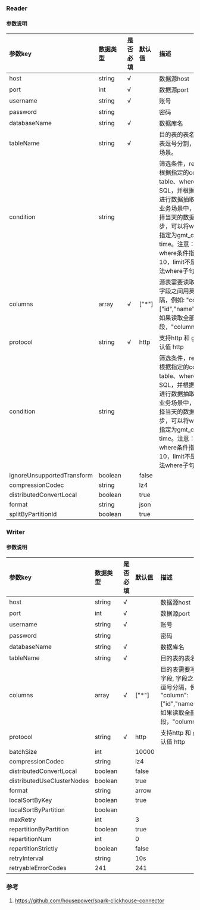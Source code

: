 ### Reader

#### 参数说明

| 参数key                      | 数据类型    | 是否必填 | 默认值   | 描述                                                                                                                                                               |
|:---------------------------|:--------|:-----|:------|:-----------------------------------------------------------------------------------------------------------------------------------------------------------------|
| host                       | string  | √    |       | 数据源host                                                                                                                                                          |
| port                       | int     | √    |       | 数据源port                                                                                                                                                          |
| username                   | string  | √    |       | 账号                                                                                                                                                               |
| password                   | string  |      |       | 密码                                                                                                                                                               |
| databaseName               | string  | √    |       | 数据库名                                                                                                                                                             |
| tableName                  | string  | √    |       | 目的表的表名称, 多个表逗号分割，适用分表场景。                                                                                                                                         |
| condition                  | string  |      |       | 筛选条件，reader插件根据指定的column、table、where条件拼接SQL，并根据这个SQL进行数据抽取。在实际业务场景中，往往会选择当天的数据进行同步，可以将where条件指定为gmt_create > time。注意：不可以将where条件指定为limit 10，limit不是SQL的合法where子句 |
| columns                    | array   | √    | ["*"] | 源表需要读取的字段, 字段之间用英文逗号分隔，例如: "column": ["id","name","age"]。如果读取全部字段，"column": ["*"]                                                                                |
| protocol                   | string  | √    | http  | 支持http 和 grpc，默认值 http                                                                                                                                           |
| condition                  | string    |          |       | 筛选条件，reader插件根据指定的column、table、where条件拼接SQL，并根据这个SQL进行数据抽取。在实际业务场景中，往往会选择当天的数据进行同步，可以将where条件指定为gmt_create > time。注意：不可以将where条件指定为limit 10，limit不是SQL的合法where子句       |
| ignoreUnsupportedTransform | boolean |      | false |                                                                                                                                                                  |
| compressionCodec           | string  |      | lz4   |                                                                                                                                                                  |
| distributedConvertLocal    | boolean |      | true  |                                                                                                                                                                  |
| format                     | string  |      | json  |                                                                                                                                                                  |
| splitByPartitionId         | boolean |      | true  |                                                                                                                                                                  |


### Writer

#### 参数说明

| 参数key                       | 数据类型    | 是否必填     | 默认值   | 描述                                                                                   |
|:----------------------------|:--------|:---------|:------|:-------------------------------------------------------------------------------------|
| host                        | string  | √        |       | 数据源host                                                                              |
| port                        | int     | √        |       | 数据源port                                                                              |
| username                    | string  | √        |       | 账号                                                                                   |
| password                    | string  |          |       | 密码                                                                                   |
| databaseName                | string  | √        |       | 数据库名                                                                                 |
| tableName                   | string  | √        |       | 目的表的表名称                                                                              |
| columns                     | array   | √        | ["*"] | 目的表需要写入数据的字段, 字段之间用英文逗号分隔，例如: "column": ["id","name","age"]。如果读取全部字段，"column": ["*"] |
| protocol                    | string  | √        | http  | 支持http 和 grpc，默认值 http                                                               |
| batchSize                   | int     |          | 10000 |                                                                                      |
| compressionCodec            | string  |          | lz4   |                                                                                      |
| distributedConvertLocal     | boolean |          | false |                                                                                      |
| distributedUseClusterNodes  | boolean |          | true  |                                                                                      |
| format                      | string  |          | arrow |                                                                                      |
| localSortByKey              | boolean |          | true  |                                                                                      |
| localSortByPartition        | boolean |          |       |                                                                                      |
| maxRetry                    | int     |          | 3     |                                                                                      |
| repartitionByPartition      | boolean |          | true  |                                                                                      |
| repartitionNum              | int     |          | 0     |                                                                                      |
| repartitionStrictly         | boolean |          | false |                                                                                      |
| retryInterval               | string  |          | 10s   |                                                                                      |
| retryableErrorCodes         | 241     |          | 241   |                                                                                      |

### 参考
1. https://github.com/housepower/spark-clickhouse-connector

